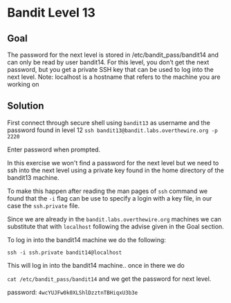 # Bandit Level 13

## Goal
The password for the next level is stored in /etc/bandit_pass/bandit14 and can only be read by user bandit14. For this level, you don’t get the next password, but you get a private SSH key that can be used to log into the next level. Note: localhost is a hostname that refers to the machine you are working on

## Solution
First connect through secure shell using `bandit13` as username and the password found in level 12
`ssh bandit13@bandit.labs.overthewire.org -p 2220`

Enter password when prompted.

In this exercise we won't find a password for the next level but we need to ssh into the next level using a private key found in the home directory of the bandit13 machine.

To make this happen after reading the man pages of `ssh` command we found that the `-i` flag can be use to specify a login with a key file, in our case the `ssh.private` file.

Since we are already in the `bandit.labs.overthewire.org` machines we can substitute that with `localhost` following the advise given in the Goal section.

To log in into the bandit14 machine we do the following:

`ssh -i ssh.private bandit14@localhost`

This will log in into the bandit14 machine.. once in there we do

`cat /etc/bandit_pass/bandit14` and we get the password for next level.

password: `4wcYUJFw0k0XLShlDzztnTBHiqxU3b3e`